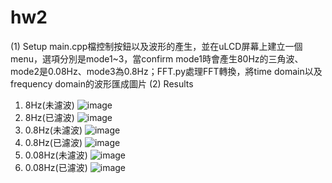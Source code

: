 # hw2
(1) Setup
main.cpp檔控制按鈕以及波形的產生，並在uLCD屏幕上建立一個menu，選項分別是mode1~3，當confirm mode1時會產生80Hz的三角波、mode2是0.08Hz、mode3為0.8Hz；FFT.py處理FFT轉換，將time domain以及frequency domain的波形匯成圖片
(2) Results
1. 8Hz(未濾波)
![image](https://user-images.githubusercontent.com/55796795/113536055-b4f7ac80-9607-11eb-85a9-02e9180122e5.png)
2. 8Hz(已濾波)
![image](https://user-images.githubusercontent.com/55796795/113536060-ba54f700-9607-11eb-8818-c764159c27ec.png)
3. 0.8Hz(未濾波)
![image](https://user-images.githubusercontent.com/55796795/113535977-7f52c380-9607-11eb-9eca-dfcd03cc5a77.png)
4. 0.8Hz(已濾波)
![image](https://user-images.githubusercontent.com/55796795/113535997-92fe2a00-9607-11eb-95bf-bb01f3d15299.png)
5. 0.08Hz(未濾波)
![image](https://user-images.githubusercontent.com/55796795/113536028-a27d7300-9607-11eb-8a59-3739223bb64a.png)
6. 0.08Hz(已濾波)
![image](https://user-images.githubusercontent.com/55796795/113536045-af9a6200-9607-11eb-9702-9fa77a622b17.png)
